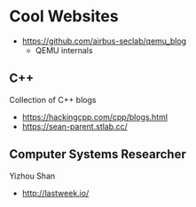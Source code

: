# Cool Websites

- https://github.com/airbus-seclab/qemu_blog
  - QEMU internals

## C++

Collection of C++ blogs
- https://hackingcpp.com/cpp/blogs.html
- https://sean-parent.stlab.cc/


## Computer Systems Researcher

Yizhou Shan

- http://lastweek.io/
